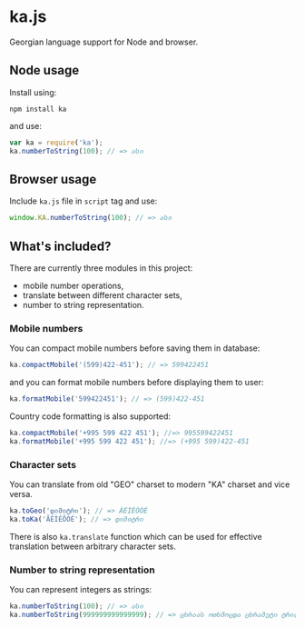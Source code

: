 # ka.js

Georgian language support for Node and browser.

## Node usage

Install using:

```shell
npm install ka
```

and use:

```js
var ka = require('ka');
ka.numberToString(100); // => ასი
```

## Browser usage

Include `ka.js` file in `script` tag and use:

```js
window.KA.numberToString(100); // => ასი
```

## What's included?

There are currently three modules in this project:

* mobile number operations,
* translate between different character sets,
* number to string representation.

### Mobile numbers

You can compact mobile numbers before saving them in database:

```js
ka.compactMobile('(599)422-451'); // => 599422451
```

and you can format mobile numbers before displaying them to user:

```js
ka.formatMobile('599422451'); // => (599)422-451
```

Country code formatting is also supported:

```js
ka.compactMobile('+995 599 422 451'); //=> 995599422451
ka.formatMobile('+995 599 422 451'); //=> (+995 599)422-451
```

### Character sets

You can translate from old "GEO" charset to modern "KA" charset and vice versa.

```js
ka.toGeo('დიმიტრი'); // => ÃÉÌÉÔÒÉ
ka.toKa('ÃÉÌÉÔÒÉ'); // => დიმიტრი
```

There is also `ka.translate` function which can be used for effective translation between arbitrary character sets.

### Number to string representation

You can represent integers as strings:

```js
ka.numberToString(100); // => ასი
ka.numberToString(999999999999999); // => ცხრაას ოთხმოცდა ცხრამეტი ტრილიონ ცხრაას ოთხმოცდა ცხრამეტი მილიარდ ცხრაას ოთხმოცდა ცხრამეტი მილიონ ცხრაას ოთხმოცდა ცხრამეტი ათას ცხრაას ოთხმოცდა ცხრამეტი
```
